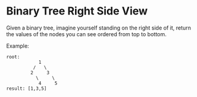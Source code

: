 # Binary Tree Right Side View
Given a binary tree, imagine yourself standing on the right side of it, return the values of the nodes you can see ordered from top to bottom.

Example:
```
root:
            1
          /   \
         2     3
           \     \
            4     5
result: [1,3,5]
```